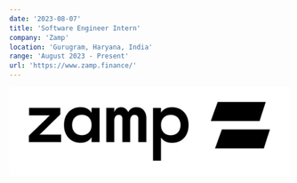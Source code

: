 ```yaml
---
date: '2023-08-07'
title: 'Software Engineer Intern'
company: 'Zamp'
location: 'Gurugram, Haryana, India'
range: 'August 2023 - Present'
url: 'https://www.zamp.finance/'
---
```


![Zamp Logo](./zampLogo.jpg)

<br/>
